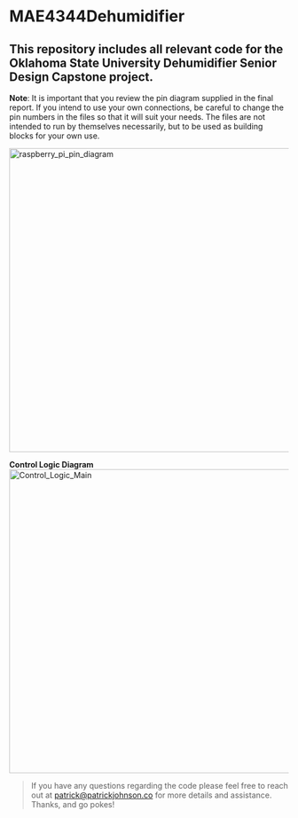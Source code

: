 # MAE4344Dehumidifier
## This repository includes all relevant code for the Oklahoma State University Dehumidifier Senior Design Capstone project.

**Note**: It is important that you review the pin diagram supplied in the final report. If you intend to use your own connections, be careful to change the pin numbers in the files so that it will suit your needs. The files are not intended to run by themselves necessarily, but to be used as building blocks for your own use. 

<img width="548" alt="raspberry_pi_pin_diagram" src="https://user-images.githubusercontent.com/45681472/49632752-76f90800-f9bc-11e8-9afd-325577c7e35b.png">

**Control Logic Diagram**
<img width="548" alt="Control_Logic_Main" src="https://user-images.githubusercontent.com/45681472/49778421-c005d080-fcca-11e8-88e8-747df2134636.png">

>If you have any questions regarding the code please feel free to reach out at patrick@patrickjohnson.co for more details and assistance. Thanks, and go pokes!

      
